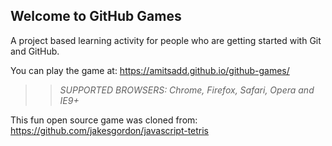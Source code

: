 ## Welcome to GitHub Games

A project based learning activity for people who are getting started with Git and GitHub.

You can play the game at: https://amitsadd.github.io/github-games/

>> _*SUPPORTED BROWSERS*: Chrome, Firefox, Safari, Opera and IE9+_

This fun open source game was cloned from: https://github.com/jakesgordon/javascript-tetris
